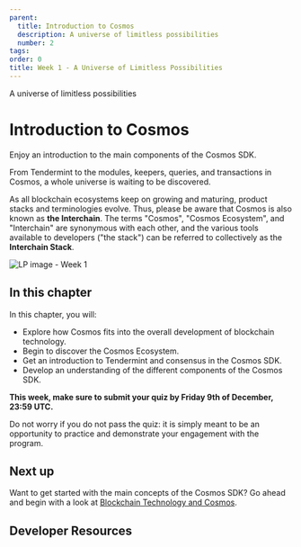 ```yaml
---
parent:
  title: Introduction to Cosmos
  description: A universe of limitless possibilities
  number: 2
tags:
order: 0
title: Week 1 - A Universe of Limitless Possibilities
---
```


<div class="tm-overline tm-rf-1 tm-lh-title tm-medium tm-muted">A universe of limitless possibilities</div>
<h1 class="mt-4 mb-6">Introduction to Cosmos</h1>

Enjoy an introduction to the main components of the Cosmos SDK.

From Tendermint to the modules, keepers, queries, and transactions in Cosmos, a whole universe is waiting to be discovered.

<HighlightBox type="info">

As all blockchain ecosystems keep on growing and maturing, product stacks and terminologies evolve. Thus, please be aware that Cosmos is also known as **the Interchain**. The terms "Cosmos", "Cosmos Ecosystem", and "Interchain" are synonymous with each other, and the various tools available to developers ("the stack") can be referred to collectively as the **Interchain Stack**.

</HighlightBox>

![LP image - Week 1](/ida-course/LPs/week-1/images/cosmos_dev_portal_module-03-lp.png)

## In this chapter

<HighlightBox type="learning">

In this chapter, you will:

* Explore how Cosmos fits into the overall development of blockchain technology.
* Begin to discover the Cosmos Ecosystem.
* Get an introduction to Tendermint and consensus in the Cosmos SDK.
* Develop an understanding of the different components of the Cosmos SDK.

</HighlightBox>

**This week, make sure to submit your quiz by Friday 9th of December, 23:59 UTC.**

Do not worry if you do not pass the quiz: it is simply meant to be an opportunity to practice and demonstrate your engagement with the program.

## Next up

Want to get started with the main concepts of the Cosmos SDK? Go ahead and begin with a look at [Blockchain Technology and Cosmos](/academy/1-what-is-cosmos/1-blockchain-and-cosmos.md).

## Developer Resources

<div v-for="resource in $themeConfig.resources">
  <Resource
    :title="resource.title"
    :description="resource.description"
    :links="resource.links"
    :image="resource.image"
    :large="true"
  />
  <br/>
</div>
